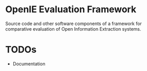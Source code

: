 OpenIE Evaluation Framework
===========================

Source code and other software components of a framework for comparative evaluation of Open Information Extraction systems.

TODOs
=====
* Documentation

